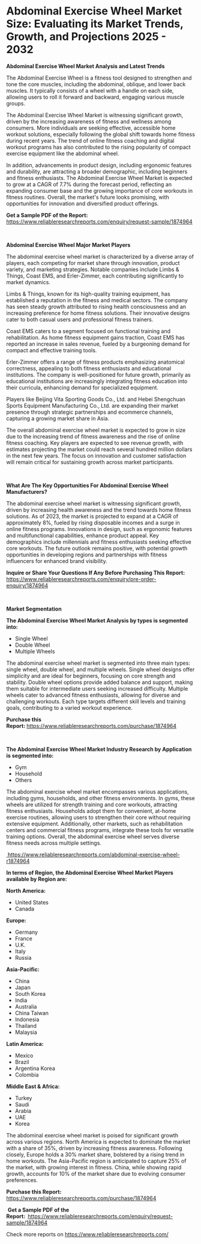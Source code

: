 <p><h1>Abdominal Exercise Wheel Market Size: Evaluating its Market Trends, Growth, and Projections 2025 - 2032</h1></p><p><strong>Abdominal Exercise Wheel Market Analysis and Latest Trends</strong></p>
<p><p>The Abdominal Exercise Wheel is a fitness tool designed to strengthen and tone the core muscles, including the abdominal, oblique, and lower back muscles. It typically consists of a wheel with a handle on each side, allowing users to roll it forward and backward, engaging various muscle groups. </p><p>The Abdominal Exercise Wheel Market is witnessing significant growth, driven by the increasing awareness of fitness and wellness among consumers. More individuals are seeking effective, accessible home workout solutions, especially following the global shift towards home fitness during recent years. The trend of online fitness coaching and digital workout programs has also contributed to the rising popularity of compact exercise equipment like the abdominal wheel.</p><p>In addition, advancements in product design, including ergonomic features and durability, are attracting a broader demographic, including beginners and fitness enthusiasts. The Abdominal Exercise Wheel Market is expected to grow at a CAGR of 7.7% during the forecast period, reflecting an expanding consumer base and the growing importance of core workouts in fitness routines. Overall, the market's future looks promising, with opportunities for innovation and diversified product offerings.</p></p>
<p><strong>Get a Sample PDF of the Report:&nbsp;</strong> <a href="https://www.reliableresearchreports.com/enquiry/request-sample/1874964?utm_campaign=3210&utm_medium=2&utm_source=Github&utm_content=ia&utm_term=05042025&utm_id=abdominal-exercise-wheel">https://www.reliableresearchreports.com/enquiry/request-sample/1874964</a></p>
<p>&nbsp;</p>
<p><strong>Abdominal Exercise Wheel Major Market Players</strong></p>
<p><p>The abdominal exercise wheel market is characterized by a diverse array of players, each competing for market share through innovation, product variety, and marketing strategies. Notable companies include Limbs & Things, Coast EMS, and Erler-Zimmer, each contributing significantly to market dynamics.</p><p>Limbs & Things, known for its high-quality training equipment, has established a reputation in the fitness and medical sectors. The company has seen steady growth attributed to rising health consciousness and an increasing preference for home fitness solutions. Their innovative designs cater to both casual users and professional fitness trainers.</p><p>Coast EMS caters to a segment focused on functional training and rehabilitation. As home fitness equipment gains traction, Coast EMS has reported an increase in sales revenue, fueled by a burgeoning demand for compact and effective training tools.</p><p>Erler-Zimmer offers a range of fitness products emphasizing anatomical correctness, appealing to both fitness enthusiasts and educational institutions. The company is well-positioned for future growth, primarily as educational institutions are increasingly integrating fitness education into their curricula, enhancing demand for specialized equipment.</p><p>Players like Beijing Vita Sporting Goods Co., Ltd. and Hebei Shengchuan Sports Equipment Manufacturing Co., Ltd. are expanding their market presence through strategic partnerships and ecommerce channels, capturing a growing market share in Asia. </p><p>The overall abdominal exercise wheel market is expected to grow in size due to the increasing trend of fitness awareness and the rise of online fitness coaching. Key players are expected to see revenue growth, with estimates projecting the market could reach several hundred million dollars in the next few years. The focus on innovation and customer satisfaction will remain critical for sustaining growth across market participants.</p></p>
<p>&nbsp;</p>
<p><strong>What Are The Key Opportunities For Abdominal Exercise Wheel Manufacturers?</strong></p>
<p><p>The abdominal exercise wheel market is witnessing significant growth, driven by increasing health awareness and the trend towards home fitness solutions. As of 2023, the market is projected to expand at a CAGR of approximately 8%, fueled by rising disposable incomes and a surge in online fitness programs. Innovations in design, such as ergonomic features and multifunctional capabilities, enhance product appeal. Key demographics include millennials and fitness enthusiasts seeking effective core workouts. The future outlook remains positive, with potential growth opportunities in developing regions and partnerships with fitness influencers for enhanced brand visibility.</p></p>
<p><strong>Inquire or Share Your Questions If Any Before Purchasing This Report:</strong> <a href="https://www.reliableresearchreports.com/enquiry/pre-order-enquiry/1874964?utm_campaign=3210&utm_medium=2&utm_source=Github&utm_content=ia&utm_term=05042025&utm_id=abdominal-exercise-wheel">https://www.reliableresearchreports.com/enquiry/pre-order-enquiry/1874964</a></p>
<p>&nbsp;</p>
<p><strong>Market Segmentation</strong></p>
<p><strong>The Abdominal Exercise Wheel Market Analysis by types is segmented into:</strong></p>
<p><ul><li>Single Wheel</li><li>Double Wheel</li><li>Multiple Wheels</li></ul></p>
<p><p>The abdominal exercise wheel market is segmented into three main types: single wheel, double wheel, and multiple wheels. Single wheel designs offer simplicity and are ideal for beginners, focusing on core strength and stability. Double wheel options provide added balance and support, making them suitable for intermediate users seeking increased difficulty. Multiple wheels cater to advanced fitness enthusiasts, allowing for diverse and challenging workouts. Each type targets different skill levels and training goals, contributing to a varied workout experience.</p></p>
<p><strong>Purchase this Report:&nbsp;</strong><a href="https://www.reliableresearchreports.com/purchase/1874964?utm_campaign=3210&utm_medium=2&utm_source=Github&utm_content=ia&utm_term=05042025&utm_id=abdominal-exercise-wheel">https://www.reliableresearchreports.com/purchase/1874964</a></p>
<p>&nbsp;</p>
<p><strong>The Abdominal Exercise Wheel Market Industry Research by Application is segmented into:</strong></p>
<p><ul><li>Gym</li><li>Household</li><li>Others</li></ul></p>
<p><p>The abdominal exercise wheel market encompasses various applications, including gyms, households, and other fitness environments. In gyms, these wheels are utilized for strength training and core workouts, attracting fitness enthusiasts. Households adopt them for convenient, at-home exercise routines, allowing users to strengthen their core without requiring extensive equipment. Additionally, other markets, such as rehabilitation centers and commercial fitness programs, integrate these tools for versatile training options. Overall, the abdominal exercise wheel serves diverse fitness needs across multiple settings.</p></p>
<p><a href="https://www.reliableresearchreports.com/abdominal-exercise-wheel-r1874964?utm_campaign=3210&utm_medium=2&utm_source=Github&utm_content=ia&utm_term=05042025&utm_id=abdominal-exercise-wheel">&nbsp;https://www.reliableresearchreports.com/abdominal-exercise-wheel-r1874964</a></p>
<p><strong>In terms of Region, the Abdominal Exercise Wheel Market Players available by Region are:</strong></p>
<p>
    <p> <strong> North America: </strong>
        <ul>
            <li>United States</li>
            <li>Canada</li>
        </ul>
        </p> 
    <p> <strong> Europe: </strong>
        <ul>
            <li>Germany</li>
            <li>France</li>
            <li>U.K.</li>
            <li>Italy</li>
            <li>Russia</li>
        </ul>
        </p> 
    <p> <strong> Asia-Pacific: </strong>
        <ul>
            <li>China</li>
            <li>Japan</li>
            <li>South Korea</li>
            <li>India</li>
            <li>Australia</li>
            <li>China Taiwan</li>
            <li>Indonesia</li>
            <li>Thailand</li>
            <li>Malaysia</li>
        </ul>
        </p> 
    <p> <strong> Latin America: </strong>
        <ul>
            <li>Mexico</li>
            <li>Brazil</li>
            <li>Argentina Korea</li>
            <li>Colombia</li>
        </ul>
        </p> 
    <p> <strong> Middle East & Africa: </strong>
        <ul>
            <li>Turkey</li>
            <li>Saudi</li>
            <li>Arabia</li>
            <li>UAE</li>
            <li>Korea</li>
        </ul>
    </p>
    </p>
<p><p>The abdominal exercise wheel market is poised for significant growth across various regions. North America is expected to dominate the market with a share of 35%, driven by increasing fitness awareness. Following closely, Europe holds a 30% market share, bolstered by a rising trend in home workouts. The Asia-Pacific region is anticipated to capture 25% of the market, with growing interest in fitness. China, while showing rapid growth, accounts for 10% of the market share due to evolving consumer preferences.</p></p>
<p><strong>Purchase this Report: </strong><a href="https://www.reliableresearchreports.com/purchase/1874964?utm_campaign=3210&utm_medium=2&utm_source=Github&utm_content=ia&utm_term=05042025&utm_id=abdominal-exercise-wheel">https://www.reliableresearchreports.com/purchase/1874964</a></p>
<p>&nbsp;<strong>Get a Sample PDF of the Report:&nbsp;&nbsp;</strong><a href="https://www.reliableresearchreports.com/enquiry/request-sample/1874964?utm_campaign=3210&utm_medium=2&utm_source=Github&utm_content=ia&utm_term=05042025&utm_id=abdominal-exercise-wheel">https://www.reliableresearchreports.com/enquiry/request-sample/1874964</a></p>
<p><strong></strong></p>
<p>Check more reports on <a href="https://www.reliableresearchreports.com/?utm_campaign=3210&utm_medium=2&utm_source=Github&utm_content=ia&utm_term=05042025&utm_id=abdominal-exercise-wheel">https://www.reliableresearchreports.com/</a></p>